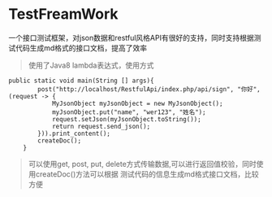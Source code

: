 # TestFreamWork
一个接口测试框架，对json数据和restful风格API有很好的支持，同时支持根据测试代码生成md格式的接口文档，提高了效率
> 使用了Java8 lambda表达式，使用方式
```
public static void main(String [] args){
        post("http://localhost/RestfulApi/index.php/api/sign", "你好", (request -> {
            MyJsonObject myJsonObject = new MyJsonObject();
            myJsonObject.put("name", "wer123", "姓名");
            request.setJson(myJsonObject.toString());
            return request.send_json();
        })).print_content();
        createDoc();
    }
```

> 可以使用get, post, put, delete方式传输数据,可以进行返回值校验，同时使用createDoc()方法可以根据
> 测试代码的信息生成md格式接口文档，比较方便

